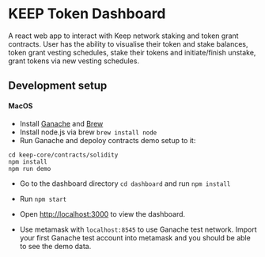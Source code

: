 # KEEP Token Dashboard

A react web app to interact with Keep network staking and token grant contracts.
User has the ability to visualise their token and stake balances, token grant vesting schedules, stake their tokens and initiate/finish unstake, grant tokens via new vesting schedules.

## Development setup

#### MacOS

* Install [Ganache](http://truffleframework.com/ganache/) and [Brew](https://brew.sh/)
* Install node.js via brew `brew install node`
* Run Ganache and depoloy contracts demo setup to it:

```
cd keep-core/contracts/solidity
npm install
npm run demo
```

* Go to the dashboard directory `cd dashboard` and run `npm install`

* Run `npm start`

* Open [http://localhost:3000](http://localhost:3000) to view the dashboard.

* Use metamask with `localhost:8545` to use Ganache test network. Import your first Ganache test account into metamask and you should be able to see the demo data.
